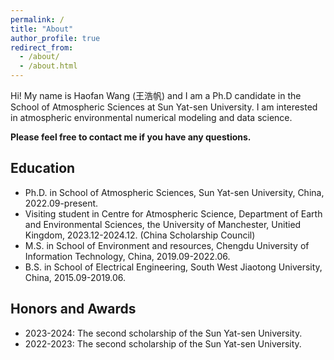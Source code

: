 ```yaml
---
permalink: /
title: "About"
author_profile: true
redirect_from: 
  - /about/
  - /about.html
---
```


Hi! My name is Haofan Wang (王浩帆) and I am a Ph.D candidate in the School of Atmospheric Sciences at Sun Yat-sen University. I am interested in atmospheric environmental numerical modeling and data science. 

**Please feel free to contact me if you have any questions.**

## Education
- Ph.D. in School of Atmospheric Sciences, Sun Yat-sen University, China, 2022.09-present.
- Visiting student in Centre for Atmospheric Science, Department of Earth and Environmental Sciences, the University of Manchester, Unitied Kingdom, 2023.12-2024.12. (China Scholarship Council)
- M.S. in School of Environment and resources, Chengdu University of Information Technology, China, 2019.09-2022.06.
- B.S. in School of Electrical Engineering, South West Jiaotong University, China, 2015.09-2019.06.

## Honors and Awards

- 2023-2024: The second scholarship of the Sun Yat-sen University.
- 2022-2023: The second scholarship of the Sun Yat-sen University.

